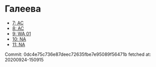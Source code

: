 # Галеева
- [7: AC](7.md)
- [8: AC](8.md)
- [9: WA 01](9.md)
- [10: NA](10.md)
- [11: NA](11.md)

Commit: 0dc4e75c736e87deec72635fbe7e95089f56471b
 fetched at: 20200924-150915

